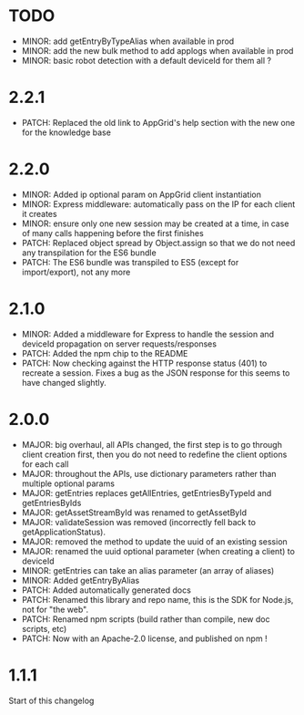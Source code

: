 # TODO

- MINOR: add getEntryByTypeAlias when available in prod
- MINOR: add the new bulk method to add applogs when available in prod
- MINOR: basic robot detection with a default deviceId for them all ?

# 2.2.1

- PATCH: Replaced the old link to AppGrid's help section with the new one for the knowledge base

# 2.2.0

- MINOR: Added ip optional param on AppGrid client instantiation
- MINOR: Express middleware: automatically pass on the IP for each client it creates
- MINOR: ensure only one new session may be created at a time, in case of many calls happening before the first finishes
- PATCH: Replaced object spread by Object.assign so that we do not need any transpilation for the ES6 bundle
- PATCH: The ES6 bundle was transpiled to ES5 (except for import/export), not any more

# 2.1.0

- MINOR: Added a middleware for Express to handle the session and deviceId propagation on server requests/responses
- PATCH: Added the npm chip to the README
- PATCH: Now checking against the HTTP response status (401) to recreate a session. Fixes a bug as the JSON response for this seems to have changed slightly.

# 2.0.0

- MAJOR: big overhaul, all APIs changed, the first step is to go through client creation first, then you do not need to redefine the client options for each call
- MAJOR: throughout the APIs, use dictionary parameters rather than multiple optional params
- MAJOR: getEntries replaces getAllEntries, getEntriesByTypeId and getEntriesByIds
- MAJOR: getAssetStreamById was renamed to getAssetById
- MAJOR: validateSession was removed (incorrectly fell back to getApplicationStatus).
- MAJOR: removed the method to update the uuid of an existing session
- MAJOR: renamed the uuid optional parameter (when creating a client) to deviceId
- MINOR: getEntries can take an alias parameter (an array of aliases)
- MINOR: Added getEntryByAlias
- PATCH: Added automatically generated docs
- PATCH: Renamed this library and repo name, this is the SDK for Node.js, not for "the web".
- PATCH: Renamed npm scripts (build rather than compile, new doc scripts, etc)
- PATCH: Now with an Apache-2.0 license, and published on npm !

# 1.1.1

Start of this changelog
